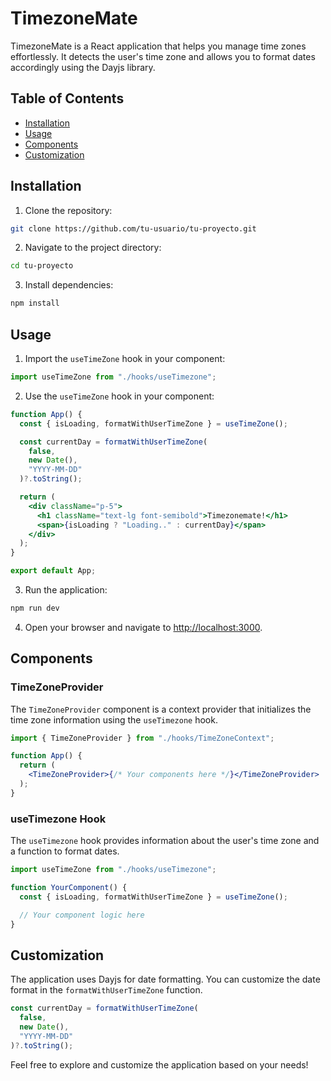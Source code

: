 # TimezoneMate

TimezoneMate is a React application that helps you manage time zones effortlessly. It detects the user's time zone and allows you to format dates accordingly using the Dayjs library.

## Table of Contents

- [Installation](#installation)
- [Usage](#usage)
- [Components](#components)
- [Customization](#customization)

## Installation

1. Clone the repository:

```bash
git clone https://github.com/tu-usuario/tu-proyecto.git
```

2. Navigate to the project directory:

```bash
cd tu-proyecto
```

3. Install dependencies:

```bash
npm install
```

## Usage

1. Import the `useTimeZone` hook in your component:

```jsx
import useTimeZone from "./hooks/useTimezone";
```

2. Use the `useTimeZone` hook in your component:

```jsx
function App() {
  const { isLoading, formatWithUserTimeZone } = useTimeZone();

  const currentDay = formatWithUserTimeZone(
    false,
    new Date(),
    "YYYY-MM-DD"
  )?.toString();

  return (
    <div className="p-5">
      <h1 className="text-lg font-semibold">Timezonemate!</h1>
      <span>{isLoading ? "Loading.." : currentDay}</span>
    </div>
  );
}

export default App;
```

3. Run the application:

```bash
npm run dev
```

4. Open your browser and navigate to [http://localhost:3000](http://localhost:3000).

## Components

### TimeZoneProvider

The `TimeZoneProvider` component is a context provider that initializes the time zone information using the `useTimezone` hook.

```jsx
import { TimeZoneProvider } from "./hooks/TimeZoneContext";

function App() {
  return (
    <TimeZoneProvider>{/* Your components here */}</TimeZoneProvider>
  );
}
```

### useTimezone Hook

The `useTimezone` hook provides information about the user's time zone and a function to format dates.

```jsx
import useTimeZone from "./hooks/useTimezone";

function YourComponent() {
  const { isLoading, formatWithUserTimeZone } = useTimeZone();

  // Your component logic here
}
```

## Customization

The application uses Dayjs for date formatting. You can customize the date format in the `formatWithUserTimeZone` function.

```jsx
const currentDay = formatWithUserTimeZone(
  false,
  new Date(),
  "YYYY-MM-DD"
)?.toString();
```

Feel free to explore and customize the application based on your needs!
